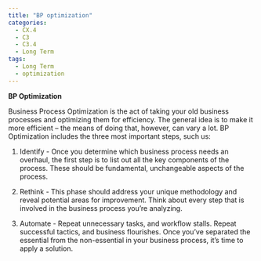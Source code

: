 ```yaml
---
title: "BP optimization"
categories:
  - CX.4
  - C3
  - C3.4
  - Long Term
tags:
  - Long Term
  - optimization
---
```


**BP Optimization**

Business Process Optimization is the act of taking your old business processes and optimizing them for efficiency. The general idea is to make it more efficient – the means of doing that, however, can vary a lot. BP Optimization includes the three most important steps, such us:

1. Identify - Once you determine which business process needs an overhaul, the first step is to list out all the key components of the process. These should be fundamental, unchangeable aspects of the process.

2. Rethink - This phase should address your unique methodology and reveal potential areas for improvement. Think about every step that is involved in the business process you’re analyzing.

3. Automate - Repeat unnecessary tasks, and workflow stalls. Repeat successful tactics, and business flourishes. Once you’ve separated the essential from the non-essential in your business process, it’s time to apply a solution.
